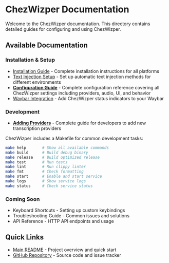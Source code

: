 # ChezWizper Documentation

Welcome to the ChezWizper documentation. This directory contains detailed guides for configuring and using ChezWizper.

## Available Documentation

### Installation & Setup

- [Installation Guide](./installation.md) - Complete installation instructions for all platforms
- [Text Injection Setup](./text-injection-setup.md) - Set up automatic text injection methods for different environments
- [**Configuration Guide**](./configuration.md) - Complete configuration reference covering all ChezWizper settings including providers, audio, UI, and behavior
- [Waybar Integration](./waybar-integration.md) - Add ChezWizper status indicators to your Waybar

### Development

- [**Adding Providers**](./adding-providers.md) - Complete guide for developers to add new transcription providers

ChezWizper includes a Makefile for common development tasks:

```bash
make help       # Show all available commands
make build      # Build debug binary
make release    # Build optimized release
make test       # Run tests
make lint       # Run clippy linter
make fmt        # Check formatting
make start      # Enable and start service
make logs       # Show service logs
make status     # Check service status
```

### Coming Soon

- Keyboard Shortcuts - Setting up custom keybindings
- Troubleshooting Guide - Common issues and solutions
- API Reference - HTTP API endpoints and usage

## Quick Links

- [Main README](../README.md) - Project overview and quick start
- [GitHub Repository](https://github.com/silvabyte/ChezWizper) - Source code and issue tracker